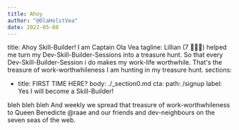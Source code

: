 ```yaml
---
title: Ahoy
author: "@OlaHolstVea"
date: 2022-05-08
---
```


title: Ahoy Skill-Builder! I am Captain Ola Vea
tagline: Lillian (7 🏴‍☠️👸) helped me turn my Dev-Skill-Builder-Sessions into a treasure hunt. So that every Dev-Skill-Builder-Session i do makes my work-life worthwhile. That's the treasure of work-worthwhileness I am hunting in my treasure hunt.
sections:

- title: FIRST TIME HERE?
  body: ./\_section0.md
  cta:
  path: /signup
  label: Yes I will become a Skill-Builder!

bleh bleh bleh
And weekly we spread that treasure of work-worthwhileness to Queen Benedicte @raae and our friends and dev-neighbours on the seven seas of the web.
